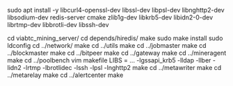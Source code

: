
sudo apt install -y libcurl4-openssl-dev libssl-dev libpsl-dev libnghttp2-dev libsodium-dev redis-server cmake zlib1g-dev libkrb5-dev libidn2-0-dev librtmp-dev libbrotli-dev libssh-dev 

cd viabtc_mining_server/
cd depends/hiredis/
make
sudo make install
sudo ldconfig
cd ../network/
make
cd ../utils
make
cd ../jobmaster
make
cd ../blockmaster
make
cd ../bitpeer
make
cd ../gateway
make
cd ../mineragent
make
cd ../poolbench
vim makefile 
LIBS = ... -lgssapi_krb5 -lldap -llber -lidn2 -lrtmp -lbrotlidec -lssh -lpsl -lnghttp2
make
cd ../metawriter
make
cd ../metarelay
make
cd ../alertcenter
make

